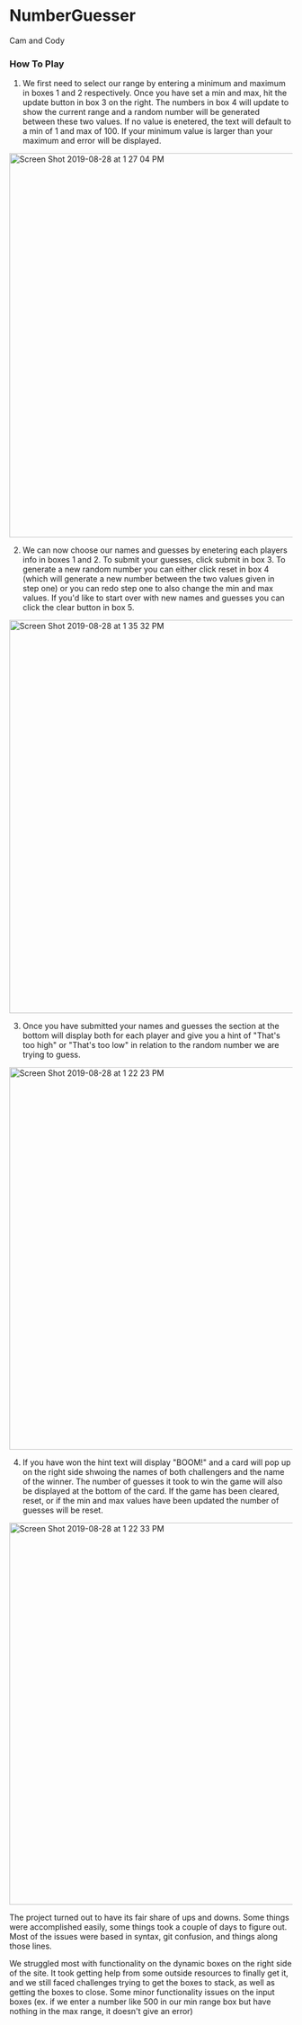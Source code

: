 # NumberGuesser
Cam and Cody

### How To Play

1) We first need to select our range by entering a minimum and maximum in boxes 1 and 2 respectively. Once you have set a min and max, hit the update button in box 3 on the right. The numbers in box 4 will update to show the current range and a random number will be generated between these two values. If no value is enetered, the text will default to a min of 1 and max of 100. If your minimum value is larger than your maximum and error will be displayed.

<img width="684" alt="Screen Shot 2019-08-28 at 1 27 04 PM" src="https://user-images.githubusercontent.com/47998896/63886370-934c3300-c997-11e9-88a9-283b074bd287.png">

2) We can now choose our names and guesses by enetering each players info in boxes 1 and 2. To submit your guesses, click submit in box 3. To generate a new random number you can either click reset in box 4 (which will generate a new number between the two values given in step one) or you can redo step one to also change the min and max values. If you'd like to start over with new names and guesses you can click the clear button in box 5. 

<img width="700" alt="Screen Shot 2019-08-28 at 1 35 32 PM" src="https://user-images.githubusercontent.com/47998896/63887146-600aa380-c999-11e9-9868-db0fc4613696.png">

3) Once you have submitted your names and guesses the section at the bottom will display both for each player and give you a hint of "That's too high" or "That's too low" in relation to the random number we are trying to guess.

<img width="681" alt="Screen Shot 2019-08-28 at 1 22 23 PM" src="https://user-images.githubusercontent.com/47998896/63887281-b1b32e00-c999-11e9-81ba-a01699114bd2.png">

4) If you have won the hint text will display "BOOM!" and a card will pop up on the right side shwoing the names of both challengers and the name of the winner. The number of guesses it took to win the game will also be displayed at the bottom of the card. If the game has been cleared, reset, or if the min and max values have been updated the number of guesses will be reset. 

<img width="680" alt="Screen Shot 2019-08-28 at 1 22 33 PM" src="https://user-images.githubusercontent.com/47998896/63887444-0bb3f380-c99a-11e9-815c-7a5232eec34d.png">

The project turned out to have its fair share of ups and downs. Some things were accomplished easily, some things took a couple of days to figure out. Most of the issues were based in syntax, git confusion, and things along those lines. 

We struggled most with functionality on the dynamic boxes on the right side of the site. It took getting help from some outside resources to finally get it, and we still faced challenges trying to get the boxes to stack, as well as getting the boxes to close. Some minor functionality issues on the input boxes (ex. if we enter a number like 500 in our min range box but have nothing in the max range, it doesn't give an error)
